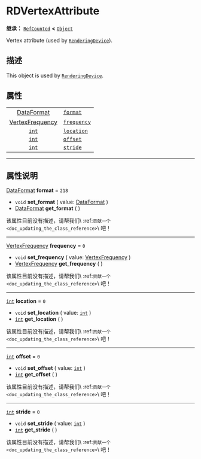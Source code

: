 <!-- ⚠ 请勿编辑本文件 ⚠ -->
<!-- 本文档使用脚本从 WeDot 引擎源码仓库生成。 -->
<!-- 生成脚本：https://github.com/WeDot-Engine/WeDot/tree/4.3/doc/tools/make_md.py； -->
<!-- 原文件：https://github.com/WeDot-Engine/WeDot/tree/4.3/doc/classes/RDVertexAttribute.xml。 -->

<div id="_class_rdvertexattribute"></div>

# RDVertexAttribute

**继承：** [`RefCounted`](class_refcounted.md) **<** [`Object`](class_object.md)

Vertex attribute (used by [`RenderingDevice`](class_renderingdevice.md)).

## 描述

This object is used by [`RenderingDevice`](class_renderingdevice.md).

## 属性

|||
|:-:|:--|
| [DataFormat](#enum_renderingdevice_dataformat)           | [`format`](#class_rdvertexattribute_property_format)       | ``218`` |
| [VertexFrequency](#enum_renderingdevice_vertexfrequency) | [`frequency`](#class_rdvertexattribute_property_frequency) | ``0``   |
| [`int`](class_int.md)                                    | [`location`](#class_rdvertexattribute_property_location)   | ``0``   |
| [`int`](class_int.md)                                    | [`offset`](#class_rdvertexattribute_property_offset)       | ``0``   |
| [`int`](class_int.md)                                    | [`stride`](#class_rdvertexattribute_property_stride)       | ``0``   |

<!-- rst-class:: classref-section-separator -->

---

## 属性说明

<div id="_class_rdvertexattribute_property_format"></div>

[DataFormat](#enum_renderingdevice_dataformat) **format** = ``218`` <div id="class_rdvertexattribute_property_format"></div>

- `void` **set_format** ( value: [DataFormat](#enum_renderingdevice_dataformat) )
- [DataFormat](#enum_renderingdevice_dataformat) **get_format** ( )

该属性目前没有描述，请帮我们\ :ref:`贡献一个 <doc_updating_the_class_reference>`\ 吧！

<!-- rst-class:: classref-item-separator -->

---

<div id="_class_rdvertexattribute_property_frequency"></div>

[VertexFrequency](#enum_renderingdevice_vertexfrequency) **frequency** = ``0`` <div id="class_rdvertexattribute_property_frequency"></div>

- `void` **set_frequency** ( value: [VertexFrequency](#enum_renderingdevice_vertexfrequency) )
- [VertexFrequency](#enum_renderingdevice_vertexfrequency) **get_frequency** ( )

该属性目前没有描述，请帮我们\ :ref:`贡献一个 <doc_updating_the_class_reference>`\ 吧！

<!-- rst-class:: classref-item-separator -->

---

<div id="_class_rdvertexattribute_property_location"></div>

[`int`](class_int.md) **location** = ``0`` <div id="class_rdvertexattribute_property_location"></div>

- `void` **set_location** ( value: [`int`](class_int.md) )
- [`int`](class_int.md) **get_location** ( )

该属性目前没有描述，请帮我们\ :ref:`贡献一个 <doc_updating_the_class_reference>`\ 吧！

<!-- rst-class:: classref-item-separator -->

---

<div id="_class_rdvertexattribute_property_offset"></div>

[`int`](class_int.md) **offset** = ``0`` <div id="class_rdvertexattribute_property_offset"></div>

- `void` **set_offset** ( value: [`int`](class_int.md) )
- [`int`](class_int.md) **get_offset** ( )

该属性目前没有描述，请帮我们\ :ref:`贡献一个 <doc_updating_the_class_reference>`\ 吧！

<!-- rst-class:: classref-item-separator -->

---

<div id="_class_rdvertexattribute_property_stride"></div>

[`int`](class_int.md) **stride** = ``0`` <div id="class_rdvertexattribute_property_stride"></div>

- `void` **set_stride** ( value: [`int`](class_int.md) )
- [`int`](class_int.md) **get_stride** ( )

该属性目前没有描述，请帮我们\ :ref:`贡献一个 <doc_updating_the_class_reference>`\ 吧！

[^virtual]: 本方法通常需要用户覆盖才能生效。
[^const]: 本方法无副作用，不会修改该实例的任何成员变量。
[^vararg]: 本方法除了能接受在此处描述的参数外，还能够继续接受任意数量的参数。
[^constructor]: 本方法用于构造某个类型。
[^static]: 调用本方法无需实例，可直接使用类名进行调用。
[^operator]: 本方法描述的是使用本类型作为左操作数的有效运算符。
[^bitfield]: 这个值是由下列位标志构成位掩码的整数。
[^void]: 无返回值。
